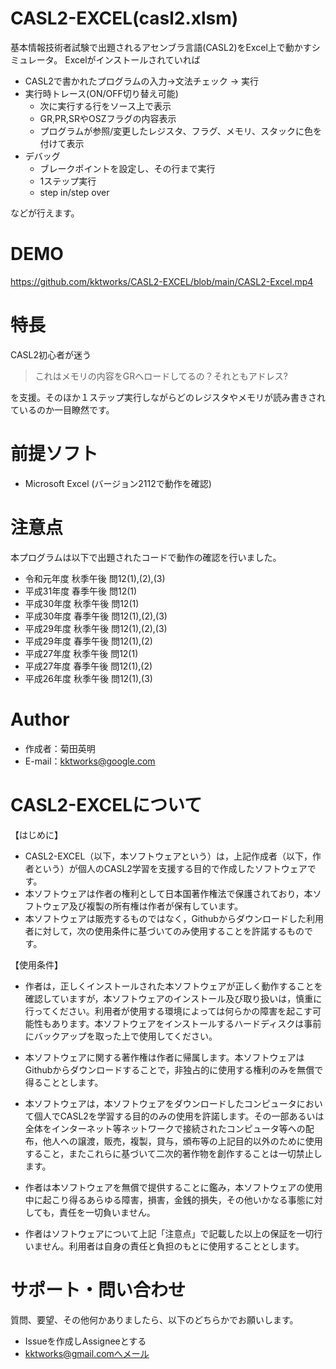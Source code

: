 # CASL2-EXCEL(casl2.xlsm)
基本情報技術者試験で出題されるアセンブラ言語(CASL2)をExcel上で動かすシミュレータ。
Excelがインストールされていれば
- CASL2で書かれたプログラムの入力→文法チェック → 実行
- 実行時トレース(ON/OFF切り替え可能)
	- 次に実行する行をソース上で表示
	- GR,PR,SRやOSZフラグの内容表示
	- プログラムが参照/変更したレジスタ、フラグ、メモリ、スタックに色を付けて表示
- デバッグ
	- ブレークポイントを設定し、その行まで実行
	- 1ステップ実行
	- step in/step over

などが行えます。
 
# DEMO
 
https://github.com/kktworks/CASL2-EXCEL/blob/main/CASL2-Excel.mp4
 
# 特長
CASL2初心者が迷う

> これはメモリの内容をGRへロードしてるの？それともアドレス?

を支援。そのほか１ステップ実行しながらどのレジスタやメモリが読み書きされているのか一目瞭然です。
 
# 前提ソフト
 
* Microsoft Excel (バージョン2112で動作を確認)

# 注意点
本プログラムは以下で出題されたコードで動作の確認を行いました。

* 令和元年度 秋季午後 問12(1),(2),(3)
* 平成31年度 春季午後 問12(1)
* 平成30年度 秋季午後 問12(1)
* 平成30年度 春季午後 問12(1),(2),(3)
* 平成29年度 秋季午後 問12(1),(2),(3)
* 平成29年度 春季午後 問12(1),(2)
* 平成27年度 秋季午後 問12(1)
* 平成27年度 春季午後 問12(1),(2)
* 平成26年度 秋季午後 問12(1),(3)

# Author
* 作成者：菊田英明
* E-mail：kktworks@google.com
 
# CASL2-EXCELについて

【はじめに】
* CASL2-EXCEL（以下，本ソフトウェアという）は，上記作成者（以下，作者という）が個人のCASL2学習を支援する目的で作成したソフトウェアです。
* 本ソフトウェアは作者の権利として日本国著作権法で保護されており，本ソフトウェア及び複製の所有権は作者が保有しています。
* 本ソフトウェアは販売するものではなく，Githubからダウンロードした利用者に対して，次の使用条件に基づいてのみ使用することを許諾するものです。

【使用条件】
+ 作者は，正しくインストールされた本ソフトウェアが正しく動作することを確認していますが，本ソフトウェアのインストール及び取り扱いは，慎重に行ってください。利用者が使用する環境によっては何らかの障害を起こす可能性もあります。本ソフトウェアをインストールするハードディスクは事前にバックアップを取った上で使用してください。

+ 本ソフトウェアに関する著作権は作者に帰属します。本ソフトウェアはGithubからダウンロードすることで，非独占的に使用する権利のみを無償で得ることとします。

+ 本ソフトウェアは，本ソフトウェアをダウンロードしたコンピュータにおいて個人でCASL2を学習する目的のみの使用を許諾します。その一部あるいは全体をインターネット等ネットワークで接続されたコンピュータ等への配布，他人への譲渡，販売，複製，貸与，頒布等の上記目的以外のために使用すること，またこれらに基づいて二次的著作物を創作することは一切禁止します。

+ 作者は本ソフトウェアを無償で提供することに鑑み，本ソフトウェアの使用中に起こり得るあらゆる障害，損害，金銭的損失，その他いかなる事態に対しても，責任を一切負いません。

+ 作者はソフトウェアについて上記「注意点」で記載した以上の保証を一切行いません。利用者は自身の責任と負担のもとに使用することとします。

# サポート・問い合わせ

質問、要望、その他何かありましたら、以下のどちらかでお願いします。
* Issueを作成しAssigneeとする
* kktworks@gmail.comへメール
